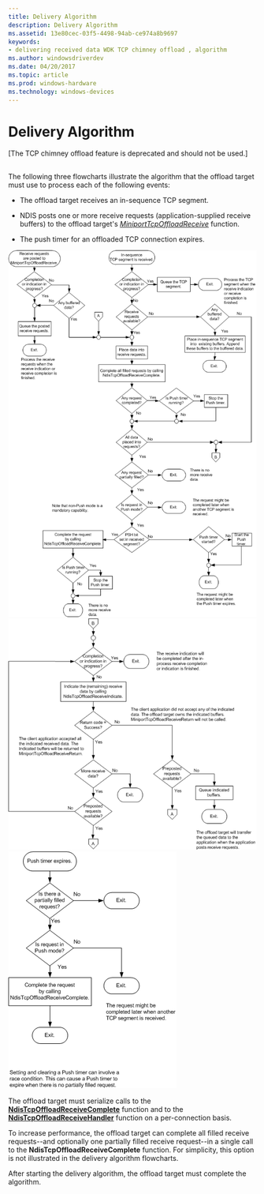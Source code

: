 ```yaml
---
title: Delivery Algorithm
description: Delivery Algorithm
ms.assetid: 13e80cec-03f5-4498-94ab-ce974a8b9697
keywords:
- delivering received data WDK TCP chimney offload , algorithm
ms.author: windowsdriverdev
ms.date: 04/20/2017
ms.topic: article
ms.prod: windows-hardware
ms.technology: windows-devices
---
```


# Delivery Algorithm


\[The TCP chimney offload feature is deprecated and should not be used.\]

## <a href="" id="ddk-receive-algorithm-ng"></a>


The following three flowcharts illustrate the algorithm that the offload target must use to process each of the following events:

-   The offload target receives an in-sequence TCP segment.

-   NDIS posts one or more receive requests (application-supplied receive buffers) to the offload target's [*MiniportTcpOffloadReceive*](https://msdn.microsoft.com/library/windows/hardware/ff559460) function.

-   The push timer for an offloaded TCP connection expires.

![flowchart one: illustrating the offload target-delivery algorithm](images/receive-algorithm1.png)![flowchart two: illustrating the offload target delivery algorithm](images/receive-algorithm2.png)![flowchart three: illustrating the offload target delivery algorithm](images/receive-algorithm3.png)

The offload target must serialize calls to the [**NdisTcpOffloadReceiveComplete**](https://msdn.microsoft.com/library/windows/hardware/ff564599) function and to the [**NdisTcpOffloadReceiveHandler**](https://msdn.microsoft.com/library/windows/hardware/ff564606) function on a per-connection basis.

To increase performance, the offload target can complete all filled receive requests--and optionally one partially filled receive request--in a single call to the **NdisTcpOffloadReceiveComplete** function. For simplicity, this option is not illustrated in the delivery algorithm flowcharts.

After starting the delivery algorithm, the offload target must complete the algorithm.

 

 





